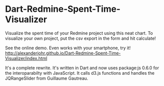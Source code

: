 Dart-Redmine-Spent-Time-Visualizer
==================================

Visualize the spent time of your Redmine project using this neat chart. To visualize your own project, put the csv export in the form and hit calculate!

See the online demo. Even works with your smartphone, try it!
http://alexanderjohr.github.io/Dart-Redmine-Spent-Time-Visualizer/index.html

It's a complete rewrite. It's written in Dart and now uses package:js 0.6.0 for the interoparabilty with JavaScript. It calls d3.js functions and handles the JQRangeSlider from Guillaume Gautreau.
